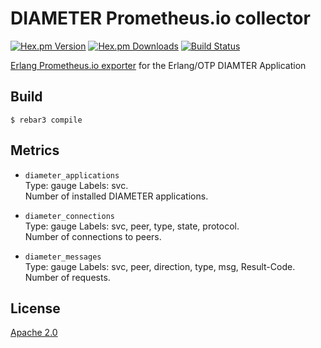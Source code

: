 DIAMETER Prometheus.io collector
================================
[![Hex.pm Version][hexpm version]][hexpm]
[![Hex.pm Downloads][hexpm downloads]][hexpm]
[![Build Status][travis badge]][travis]

[Erlang Prometheus.io exporter](https://github.com/deadtrickster/prometheus.erl) for the
Erlang/OTP DIAMTER Application

Build
-----

    $ rebar3 compile

Metrics
-------

* `diameter_applications`<br />
Type: gauge
Labels: svc.<br />
Number of installed DIAMETER applications.

* `diameter_connections`<br />
Type: gauge
Labels: svc, peer, type, state, protocol.<br />
Number of connections to peers.

* `diameter_messages`<br />
Type: gauge
Labels: svc, peer, direction, type, msg, Result-Code.<br />
Number of requests.

## License

[Apache 2.0](LICENSE)

<!-- Badges -->
[hexpm]: https://hex.pm/packages/prometheus_diameter_collector
[hexpm version]: https://img.shields.io/hexpm/v/prometheus_diameter_collector.svg?style=flat
[hexpm downloads]: https://img.shields.io/hexpm/dt/prometheus_diameter_collector.svg?style=flat
[travis]: https://travis-ci.com/travelping/prometheus_diameter_collector
[travis badge]: https://img.shields.io/travis/com/travelping/prometheus_diameter_collector/master.svg?style=flat-square
